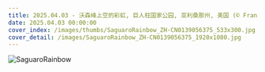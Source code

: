 ```yaml
---
title: 2025.04.03 - 沃森峰上空的彩虹, 巨人柱国家公园, 亚利桑那州, 美国 (© Frank Staub/Getty Images)
date: 2025.04.03 00:00:00
cover_index: /images/thumbs/SaguaroRainbow_ZH-CN0139056375_533x300.jpg
cover_detail: /images/SaguaroRainbow_ZH-CN0139056375_1920x1080.jpg
---
```


![SaguaroRainbow](/images/SaguaroRainbow_ZH-CN0139056375_1920x1080.jpg)
